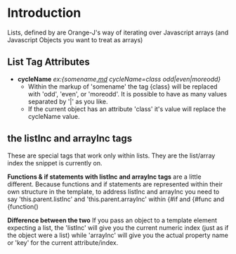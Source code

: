 # Introduction #

Lists, defined by  are Orange-J's way of iterating over Javascript arrays (and Javascript Objects you want to treat as arrays)


## List Tag Attributes ##
  * **cycleName** _ex:{somename[.md](.md) cycleName=class odd|even|moreodd}_
    * Within the markup of 'somename' the tag {class} will be replaced with 'odd', 'even', or 'moreodd'. It is possible to have as many values separated by '|' as you like.
    * If the current object has an attribute 'class' it's value will replace the cycleName value.

## the listInc and arrayInc tags ##
These are special tags that work only within lists. They are the list/array index
the snippet is currently on.

**Functions & if statements with listInc and arrayInc tags** are a little different. Because functions and if statements are represented within their own structure in the template, to address listInc and arrayInc you need to say 'this.parent.listInc' and 'this.parent.arrayInc' within {#if and {#func and {function()

**Difference between the two** If you pass an object to a template element expecting a list, the 'listInc' will give you the current numeric index (just as if the object were a list)
while 'arrayInc' will give you the actual property name or 'key' for the current attribute/index.